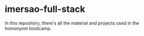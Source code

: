 # imersao-full-stack
In this repository, there's all the material and projects used in the homonynm bootcamp.
